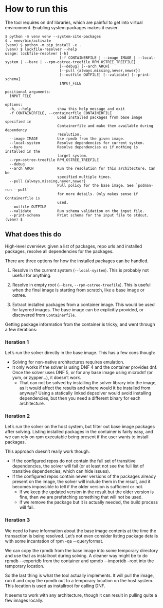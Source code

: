 # How to run this

The tool requires on dnf libraries, which are painful to get into virtual
environment. Enabling system packages makes it easier.

```
$ python -m venv venv --system-site-packages
$ . venv/bin/activate
(venv) $ python -m pip install -e .
(venv) $ lockfile-resolver --help
usage: lockfile-resolver [-h]
                         [-f CONTAINERFILE | --image IMAGE | --local-system | --bare | --rpm-ostree-treefile RPM_OSTREE_TREEFILE]
                         [--debug] [--arch ARCH]
                         [--pull {always,missing,never,newer}]
                         [--outfile OUTFILE] [--validate] [--print-schema]
                         INPUT_FILE

positional arguments:
  INPUT_FILE

options:
  -h, --help            show this help message and exit
  -f CONTAINERFILE, --containerfile CONTAINERFILE
                        Load installed packages from base image specified in
                        Containerfile and make them available during dependency
                        resolution.
  --image IMAGE         Use rpmdb from the given image.
  --local-system        Resolve dependencies for current system.
  --bare                Resolve dependencies as if nothing is installed in the
                        target system.
  --rpm-ostree-treefile RPM_OSTREE_TREEFILE
  --debug
  --arch ARCH           Run the resolution for this architecture. Can be
                        specified multiple times.
  --pull {always,missing,never,newer}
                        Pull policy for the base image. See `podman-run --pull`
                        for more details. Only makes sense if Containerfile is
                        used.
  --outfile OUTFILE
  --validate            Run schema validation on the input file.
  --print-schema        Print schema for the input file to stdout.
(venv) $
```

## What does this do

High-level overview: given a list of packages, repo urls and installed
packages, resolve all dependencies for the packages.

There are three options for how the installed packages can be handled.

1. Resolve in the current system (`--local-system`). This is probably not
   useful for anything.

2. Resolve in empty root (`--bare`, `--rpm-ostree-treefile`). This is useful
   when the final image is starting from scratch, like a base image or ostree.

3. Extract installed packages from a container image. This would be used for
   layered images. The base image can be explicitly provided, or discovered
   from `Containerfile`.

Getting package information from the container is tricky, and went through a
few iterations:

### Iteration 1
Let’s run the solver directly in the base image. This has a few cons though:

* Solving for non-native architectures requires emulation.
* It only works if the solver is using DNF 4 and the container provides dnf.
  Once the solver uses DNF 5, or for any base image using microdnf (or yum, or
  zypper…), it doesn’t work.
  * That can not be solved by installing the solver library into the image, as
    it would affect the results and where would it be installed from anyway?
    Using a statically linked depsolver would avoid installing dependencies,
    but then you need a different binary for each architecture.

### Iteration 2

Let’s run the solver on the host system, but filter out base image packages
after solving. Listing installed packages in the container is fairly easy, and
we can rely on rpm executable being present if the user wants to install
packages.

This approach doesn’t really work though.

* If the configured repos do not contain the full set of transitive
  dependencies, the solver will fail (or at least not see the full list of
  transitive dependencies, which can hide issues).
* If the configured repos contain newer versions of the packages already
  present on the image, the solver will include them in the result, and it
  becomes impossible to tell if the older version is sufficient or not.
  * If we keep the updated version in the result but the older version is fine,
    then we are prefetching something that will not be used.
  * If we remove the package but it is actually needed, the build process will
    fail.

### Iteration 3

We need to have information about the base image contents at the time the
transaction is being resolved. Let’s not even consider listing package details
with some incantation of rpm -qa --queryformat.

We can copy the rpmdb from the base image into some temporary directory and use
that as installroot during solving. A cleaner way might be to do rpmdb
--exportdb from the container and rpmdb --importdb –root into the temporary
location.

So the last thing is what the tool actually implements. It will pull the image,
run it and copy the rpmdb out to a temporary location on the host system. This
location is used as installroot for calling DNF.

It seems to work with any architecture, though it can result in pulling quite a
few images locally.

